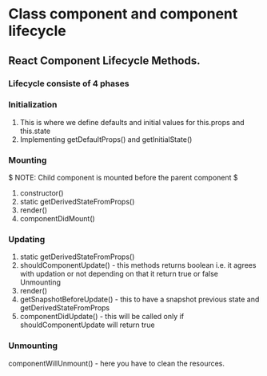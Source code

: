 # Class component and component lifecycle

## React Component Lifecycle Methods.

### Lifecycle consiste of 4 phases

### Initialization
1. This is where we define defaults and initial values for this.props and this.state
2. Implementing getDefaultProps() and getInitialState()

### Mounting
$ NOTE: Child component is mounted before the parent component $
1. constructor()
2. static getDerivedStateFromProps()
3. render()
4. componentDidMount()

### Updating
1. static getDerivedStateFromProps()
2. shouldComponentUpdate() - this methods returns boolean i.e. it agrees with updation 
or not depending on that it return true or false
Unmounting
3. render()
4. getSnapshotBeforeUpdate() - this to have a snapshot previous state and getDerivedStateFromProps
5. componentDidUpdate() - this will be called only if shouldComponentUpdate will return
true

### Unmounting 
componentWillUnmount() - here you have to clean the resources.








